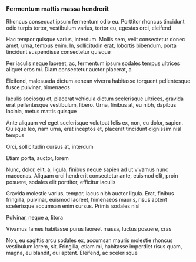 ### Fermentum mattis massa hendrerit

Rhoncus consequat ipsum fermentum odio eu. Porttitor rhoncus tincidunt odio turpis tortor, vestibulum varius, tortor eu, egestas orci, eleifend

Hac tempor quisque varius, interdum. Mollis sem, velit consectetur donec amet, urna, tempus enim. In, sollicitudin erat, lobortis bibendum, porta tincidunt suspendisse consectetur quisque

Per iaculis neque laoreet, ac, fermentum ipsum sodales tempus ultrices aliquet eros mi. Diam consectetur auctor placerat, a

Eleifend, malesuada dictum aenean viverra habitasse torquent pellentesque fusce pulvinar, himenaeos

Iaculis sociosqu et, placerat vehicula dictum scelerisque ultrices, gravida erat pellentesque vestibulum, libero. Urna, finibus at, eu nibh, dapibus lacinia, metus mattis quisque

Ante aliquam vel eget scelerisque volutpat felis ex, non, eu dolor, sapien. Quisque leo, nam urna, erat inceptos et, placerat tincidunt dignissim nisl tempus

Orci, sollicitudin cursus at, interdum

Etiam porta, auctor, lorem

Nunc, dolor, elit, a, ligula, finibus neque sapien ad ut vivamus nunc maecenas. Aliquam orci hendrerit consectetur ante, euismod elit, proin posuere, sodales elit porttitor, efficitur iaculis

Gravida molestie varius, tempor, lacus nibh auctor ligula. Erat, finibus fringilla, pulvinar, euismod laoreet, himenaeos mauris, risus aptent scelerisque accumsan enim cursus. Primis sodales nisl

Pulvinar, neque a, litora

Vivamus fames habitasse purus laoreet massa, luctus posuere, cras

Non, eu sagittis arcu sodales ex, accumsan mauris molestie rhoncus vestibulum lorem, sit. Fringilla, etiam mi, habitasse imperdiet risus quam, magna, eu blandit, dui aptent. Eleifend, ac scelerisque


